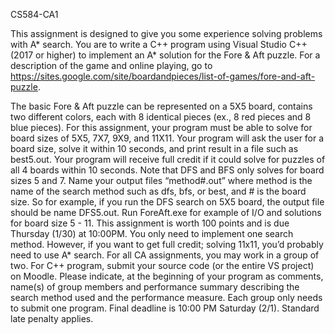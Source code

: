 C S 5 8 4 - C A 1 

 
This assignment is designed to give you some experience solving problems with A* search.  You are to write a C++ program using Visual Studio C++ (2017 or higher) to implement an A* solution for the Fore & Aft puzzle. For a description of the game and online playing, go to https://sites.google.com/site/boardandpieces/list-of-games/fore-and-aft-puzzle.  

The basic Fore & Aft puzzle can be represented on a 5X5 board, contains two different colors, each with 8 identical pieces (ex., 8 red pieces and 8 blue pieces).  For this assignment, your program must be able to solve for board sizes of 5X5, 7X7, 9X9, and 11X11.  Your program will ask the user for a board size, solve it within 10 seconds, and print result in a file such as best5.out.  Your program will receive full credit if it could solve for puzzles of all 4 boards within 10 seconds.  Note that DFS and BFS only solves for board sizes 5 and 7. Name your output files “method#.out” where method is the name of the search method such as dfs, bfs, or best, and # is the board size. So for example, if you run the DFS search on 5X5 board, the output file should be name DFS5.out. Run ForeAft.exe for example of I/O and solutions for board size 5 - 11.
This assignment is worth 100 points and is due Thursday (1/30) at 10:00PM.  You only need to implement one search method. However, if you want to get full credit; solving 11x11, you’d probably need to use A* search. For all CA assignments, you may work in a group of two. For C++ program, submit your source code (or the entire VS project) on Moodle. Please indicate, at the beginning of your program as comments, name(s) of group members and performance summary describing the search method used and the performance measure. Each group only needs to submit one program. Final deadline is 10:00 PM Saturday (2/1). Standard late penalty applies.
 
